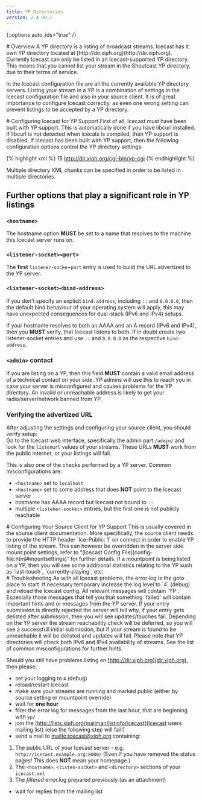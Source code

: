 ```yaml
---
title: YP Directories
version: 2.4.99.1
---
```


{::options auto_ids="true" /}

<div class="article" markdown="1">
# Overview
A YP directory is a listing of broadcast streams. Icecast has it own YP directory located at
[http://dir.xiph.org](http://dir.xiph.org). Currently Icecast can only be listed in an Icecast-supported YP directory.  
This means that you cannot list your stream in the Shoutcast YP directory, due to their terms of service.

In the Icecast configuration file are all the currently available YP directory servers. Listing your stream in a YP is
a combination of settings in the Icecast configuration file and also in your source client. It is of great importance
to configure Icecast correctly, as even one wrong setting can prevent listings to be accepted by a YP directory.

</div>

<div class="article" markdown="1">
# Configuring Icecast for YP Support
First of all, Icecast must have been built with YP support. This is automatically done if you have libcurl installed.
If libcurl is not detected when icecats is compiled, then YP support is disabled.  
If Icecast has been built with YP support, then the following configuration options control the YP directory settings:

{% highlight xml %}
<directory>
    <yp-url-timeout>15</yp-url-timeout>
    <yp-url>http://dir.xiph.org/cgi-bin/yp-cgi</yp-url>
</directory>
{% endhighlight %}

Multiple directory XML chunks can be specified in order to be listed in multiple directories.

## Further options that play a significant role in YP listings

### `<hostname>`
The hostname option **MUST** be set to a name that resolves to the machine this Icecast server runs on.

### `<listener-socket><port>`
The **first** `listener-socke`+`port` entry is used to build the URL advertized to the YP server.

### `<listener-socket><bind-address>`
If you don't specify an explicit `bind-address`, including `::` and `0.0.0.0`, then the default
bind behaviour of your operating system will apply, this may have unexpected consequences for dual-stack
(IPv6 and IPv4) setups.

If your hostname resolves to both an AAAA and an A record (IPv6 and IPv4), then you **MUST** verify,
that Icecast listens to both. If in doubt create two listener-socket entries and use `::` and `0.0.0.0`
as the respective `bind-address`.

### `<admin>` contact
If you are listing on a YP, then this field **MUST** contain a valid email address of a technical contact
on your side. YP admins will use this to reach you in case your server is misconfigured and causes problems
for the YP directory. An invalid or unreachable address is likely to get your radio/server/network banned from YP.

### Verifying the advertized URL

After adjusting the settings and configuring your source client, you should verify setup:   
Go to the Icecast web interface, specifically the admin part `/admin/` and look for the `listenurl` values 
of your streams. These URLs **MUST** work from the public internet, or your listings will fail.

This is also one of the checks performed by a YP server. Common misconfigurations are:  
 * `<hostname>` set to `localhost`
 * `<hostname>` set to some address that does **NOT** point to the Icecast server
 * hostname has AAAA record but Icecast not bound to `::`
 * multiple `<listener-socket>` entries, but the first one is not publicly reachable

</div>

<div class="article" markdown="1">
# Configuring Your Source Client for YP Support
This is usually covered in the source client documentation. More specifically, the source client needs to provide
the HTTP header `Ice-Public: 1` on connect in order to enable YP listing of the stream.  
This can however be overridden in the server side mount point settings, refer to “[Icecast Config File](config-file.html#mountsettings)”
for further details.  
If a mountpoint is being listed on a YP, then you will see some additional statistics relating to the YP such as
`last-touch`, `currently-playing`, etc.

</div>

<div class="article" markdown="1">
# Troubleshooting
As with all Icecast problems, the error log is the goto place to start. If necessary temporary increase the log level to 
`4` (debug) and reload the Icecast config. All relevant messages will contain `YP`. Especially those messages that tell
you that something `failed` will contain important hints and or messages from the YP server. If your entry submission
is directly rejected the server will tell why, if your entry gets delisted after submission, then you will see 
updates/touches fail. Depending on the YP server the stream reachability check will be deferred, so you will see
a successfull initial submission, but if your stream is found to be unreachable it will be delisted and updates will fail.
Please note that YP directories will check both IPv6 and IPv4 availability of streams. See the list of common misconfigurations
for further hints.

Should you still have problems listing on [http://dir.xiph.org](dir.xiph.org), then please:
* set your logging to `4` (debug)
* reload/restart Icecast
* make sure your streams are running and marked public (either by source setting or mountpoint override)
* wait for **one hour**
* filter the error log for messages from the last hour, that are beginning with `yp/`
* join the [http://lists.xiph.org/mailman/listinfo/icecast](Icecast users mailing list) (else the following step will fail!)
* send a mail to [mailto:icecast@xiph.org](icecast@xiph.org) containing:
 1. The public URL of your Icecast server - e.g. `http://icecast.example.org:8000/` (Even if you have removed the status pages! This does **NOT** mean your homepage.)
 2. The `<hostname>`, `<listen-socket>` and `<directory>` sections of your `icecast.xml`
 3. The *filtered* error.log prepared previously (as an attachment)
* wait for replies from the mailing list

</div>


